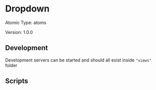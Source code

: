 # Dropdown

Atomic Type: atoms

Version: 1.0.0

## Development 
Development servers can be started and should all exist inside `"views"` folder

## Scripts 
